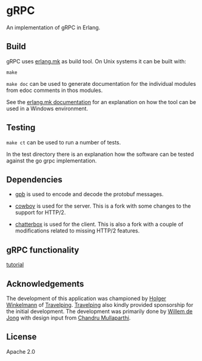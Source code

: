 # gRPC

An implementation of gRPC in Erlang.

## Build
gRPC uses [erlang.mk](https://erlang.mk/) as build tool. On Unix systems it can be built
with: 

```
make
```

`make doc` can be used to generate documentation for the individual
modules from edoc comments in thos modules.

See the [erlang.mk documentation](https://erlang.mk/guide/installation.html#_on_windows) for
an explanation on how the tool can be used in a Windows environment.

## Testing
`make ct` can be used to run a number of tests. 

In the test directory there is an explanation how the software can be
tested against the go grpc implementation.

## Dependencies

- [gpb](https://github.com/tomas-abrahamsson/gpb) is used to encode and
  decode the protobuf messages.

- [cowboy](https://github.com/willemdj/cowboy) is used for the server.
  This is a fork with some changes to the support for HTTP/2.

- [chatterbox](https://github.com/willemdj/chatterbox) is used for the
  client. This is also a fork with a couple of modifications related to missing
  HTTP/2 features.

## gRPC functionality

[tutorial](/doc/tutorial.md)

## Acknowledgements

The development of this application was championed by [Holger Winkelmann](https://github.com/hwinkel) of [Travelping](https://github.com/travelping). [Travelping](https://github.com/travelping) also kindly provided sponsorship for the initial development. The development was primarily done by [Willem de Jong](https://github.com/willemdj) with design input from [Chandru Mullaparthi](https://github.com/cmullaparthi).

## License

Apache 2.0

